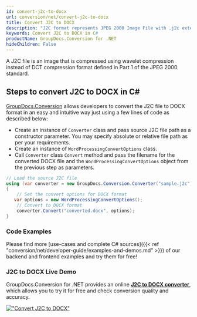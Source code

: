 ```yaml
---
id: convert-j2c-to-docx
url: conversion/net/convert-j2c-to-docx
title: Convert J2C to DOCX
description: "J2C format represents JPEG 2000 Image File with .j2c extension. Learn how to convert J2C to DOCX file programmatically in C# language using GroupDocs.Conversion for .NET library."
keywords: Convert J2C to DOCX in C#
productName: GroupDocs.Conversion for .NET
hideChildren: False
---
```


A J2C file is an image that is compressed using wavelet compression instead of DCT compression format defined in Part 1 of the JPEG 2000 standard.

## Steps to convert J2C to DOCX in C#

[GroupDocs.Conversion](https://products.groupdocs.com/conversion/net) allows developers to convert the J2C file to DOCX format in an easy and intuitive way just using a few lines of code as described below:

* Create an instance of `Converter` class and pass source J2C file path as a constructor parameter. You may specify absolute or relative file path as per your requirements. 
* Create an instance of `WordProcessingConvertOptions` class.
* Call `Converter` class `Convert` method and pass the filename for the converted DOCX file and the `WordProcessingConvertOptions` object from the previous step as parameters.

```csharp
// Load the source J2C file
using (var converter = new GroupDocs.Conversion.Converter("sample.j2c"))
{
    // Set the convert options for DOCX format
   var options = new WordProcessingConvertOptions();
    // Convert to DOCX format
    converter.Convert("converted.docx", options);
}
```

### Code Examples

Please find more [use-cases and complete C# sources]({{< ref "conversion/net/developer-guide/examples-and-demos.md" >}}) of our backend and frontend examples and try them for free!

### J2C to DOCX Live Demo

GroupDocs.Conversion for .NET provides an online [**J2C to DOCX converter**](https://products.groupdocs.app/conversion/j2c-to-docx), which allows you to try it for free and check conversion quality and accuracy.

[!["Convert J2C to DOCX"](conversion/net/images/convert-to-docx/convert-j2c-to-docx.png)](https://products.groupdocs.app/conversion/j2c-to-docx)